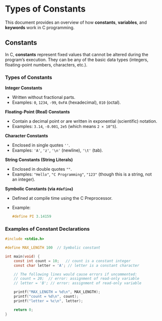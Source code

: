 # Types of Constants

This document provides an overview of how **constants**, **variables**, and **keywords** work in C programming.

## Constants

In C, **constants** represent fixed values that cannot be altered during the program’s execution. They can be any of the basic data types (integers, floating-point numbers, characters, etc.).

### Types of Constants

**Integer Constants**  
   - Written without fractional parts.  
   - Examples: `0`, `1234`, `-99`, `0xFA` (hexadecimal), `010` (octal).
  

**Floating-Point (Real) Constants**  
   - Contain a decimal point or are written in exponential (scientific) notation.  
   - Examples: `3.14`, `-0.001`, `2e5` (which means `2 × 10^5`).

**Character Constants**  
   - Enclosed in single quotes `''`.  
   - Examples: `'A'`, `'z'`, `'\n'` (newline), `'\t'` (tab).

**String Constants (String Literals)**  
   - Enclosed in double quotes `""`.  
   - Examples: `"Hello"`, `"C Programming"`, `"123"` (though this is a string, not an integer).

**Symbolic Constants (via `#define`)**  
   - Defined at compile time using the C Preprocessor.  
   - Example:
  
     ```c
     #define PI 3.14159
     ```

### Examples of Constant Declarations

```c
#include <stdio.h>

#define MAX_LENGTH 100  // Symbolic constant

int main(void) {
    const int count = 10;   // count is a constant integer
    const char letter = 'A'; // letter is a constant character

    // The following lines would cause errors if uncommented:
    // count = 20;  // error: assignment of read-only variable
    // letter = 'B'; // error: assignment of read-only variable

    printf("MAX_LENGTH = %d\n", MAX_LENGTH);
    printf("count = %d\n", count);
    printf("letter = %c\n", letter);

    return 0;
}
```
